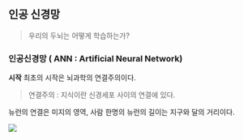 ## 인공 신경망
> 우리의 두뇌는 어떻게 학습하는가?

### 인공신경망 ( ANN : Artificial Neural Network)

**시작**
최초의 시작은 뇌과학의 연결주의이다.
> 연결주의 : 지식이란 신경세포 사이의 연결에 있다.

뉴런의 연결은 미지의 영역, 사람 한명의 뉴런의 길이는 지구와 달의 거리이다.


<img src=./img/1_EarthnMoon.jpg>
<!--stackedit_data:
eyJoaXN0b3J5IjpbMTYyODI5MTAxNSwtMjAwNzM4Mjk3NiwtNj
A2NjcxMjQyLC0zNjUxNTEwMzNdfQ==
-->